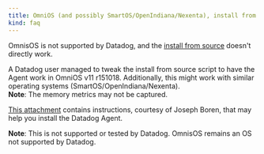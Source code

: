 ```yaml
---
title: OmniOS (and possibly SmartOS/OpenIndiana/Nexenta), install from source by tweaking the Agent install script 
kind: faq
---
```


OmnisOS is not supported by Datadog, and the [install from source][1] doesn't directly work.

A Datadog user managed to tweak the install from source script to have the Agent work in OmniOS v11 r151018. Additionally, this might work with similar operating systems (SmartOS/OpenIndiana/Nexenta).  
**Note**: The memory metrics may not be captured.

[This attachment][2] contains instructions, courtesy of Joseph Boren, that may help you install the Datadog Agent.

**Note**: This is not supported or tested by Datadog. OmnisOS remains an OS not supported by Datadog.

[1]: https://app.datadoghq.com/account/settings#agent/source
[2]: /txt/omnis_os_instructions.txt
